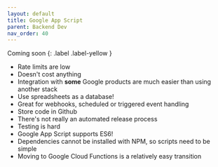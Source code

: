 ```yaml
---
layout: default
title: Google App Script
parent: Backend Dev
nav_order: 40
---
```


Coming soon
{: .label .label-yellow }

* Rate limits are low
* Doesn't cost anything
* Integration with **some** Google products are much easier than using another stack
* Use spreadsheets as a database!
* Great for webhooks, scheduled or triggered event handling
* Store code in Github
* There's not really an automated release process
* Testing is hard
* Google App Script supports ES6!
* Dependencies cannot be installed with NPM, so scripts need to be simple
* Moving to Google Cloud Functions is a relatively easy transition